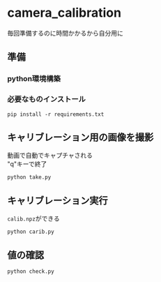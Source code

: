 # camera_calibration
毎回準備するのに時間かかるから自分用に

## 準備
### python環境構築

### 必要なものインストール
```
pip install -r requirements.txt
```

## キャリブレーション用の画像を撮影
動画で自動でキャプチャされる\
"q"キーで終了
```
python take.py
```
## キャリブレーション実行
`calib.npz`ができる
```
python carib.py
```
## 値の確認
```
python check.py
```
